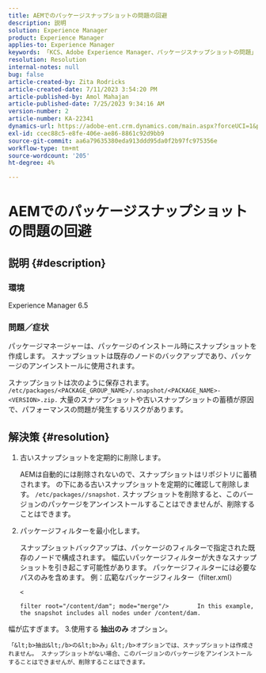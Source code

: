 ```yaml
---
title: AEMでのパッケージスナップショットの問題の回避
description: 説明
solution: Experience Manager
product: Experience Manager
applies-to: Experience Manager
keywords: 「KCS、Adobe Experience Manager、パッケージスナップショットの問題」
resolution: Resolution
internal-notes: null
bug: false
article-created-by: Zita Rodricks
article-created-date: 7/11/2023 3:54:20 PM
article-published-by: Amol Mahajan
article-published-date: 7/25/2023 9:34:16 AM
version-number: 2
article-number: KA-22341
dynamics-url: https://adobe-ent.crm.dynamics.com/main.aspx?forceUCI=1&pagetype=entityrecord&etn=knowledgearticle&id=948ec030-0320-ee11-9cbe-6045bd006239
exl-id: ccec88c5-e8fe-406e-ae86-8861c92d9bb9
source-git-commit: aa6a79635380eda913ddd95da0f2b97fc975356e
workflow-type: tm+mt
source-wordcount: '205'
ht-degree: 4%

---
```


# AEMでのパッケージスナップショットの問題の回避

## 説明 {#description}


### <b>環境</b>

Experience Manager 6.5



### <b>問題／症状</b>

パッケージマネージャーは、パッケージのインストール時にスナップショットを作成します。 スナップショットは既存のノードのバックアップであり、パッケージのアンインストールに使用されます。

スナップショットは次のように保存されます。 `/etc/packages/<PACKAGE_GROUP_NAME>/.snapshot/<PACKAGE_NAME>-<VERSION>.zip.` 大量のスナップショットや古いスナップショットの蓄積が原因で、パフォーマンスの問題が発生するリスクがあります。


## 解決策 {#resolution}


1. 古いスナップショットを定期的に削除します。

   AEMは自動的には削除されないので、スナップショットはリポジトリに蓄積されます。 の下にある古いスナップショットを定期的に確認して削除します。 `/etc/packages//snapshot.` スナップショットを削除すると、このバージョンのパッケージをアンインストールすることはできませんが、削除することはできます。


2. パッケージフィルターを最小化します。

   スナップショットバックアップは、パッケージのフィルターで指定された既存のノードで構成されます。 幅広いパッケージフィルターが大きなスナップショットを引き起こす可能性があります。 パッケージフィルターには必要なパスのみを含めます。 例：広範なパッケージフィルター（filter.xml）



   `<`


   ```
   filter root="/content/dam"; mode="merge"/>        In this example, the snapshot includes all nodes under /content/dam.
   ```

幅が広すぎます。
3.使用する <b>抽出のみ</b> オプション。

    「&lt;b>抽出&lt;/b>の&lt;b>み」&lt;/b>オプションでは、スナップショットは作成されません。 スナップショットがない場合、このバージョンのパッケージをアンインストールすることはできませんが、削除することはできます。
    
